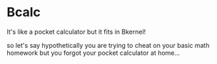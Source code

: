 # Bcalc
It's like a pocket calculator but it fits in Bkernel!

so let's say hypothetically you are trying to cheat on your basic math homework but you forgot your pocket calculator at home...

